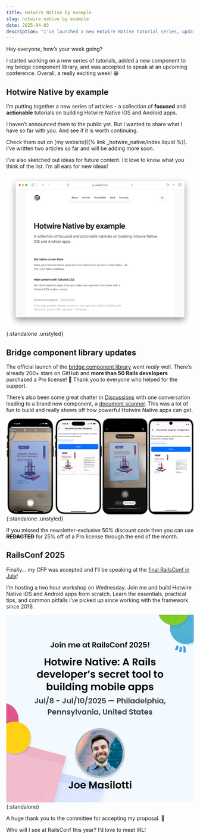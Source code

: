 ```yaml
---
title: Hotwire Native by example
slug: hotwire native by example
date: 2025-04-03
description: "I've launched a new Hotwire Native tutorial series, updated my bridge library, and will speak at RailsConf 2025!"
---
```


Hey everyone, how’s your week going?

I started working on a new series of tutorials, added a new component to my bridge component library, and was accepted to speak at an upcoming conference. Overall, a really exciting week! 😁

## Hotwire Native by example

I’m putting together a new series of articles - a collection of **focused** and **actionable** tutorials on building Hotwire Native iOS and Android apps.

I haven’t announced them to the public yet. But I wanted to share what I have so far with you. And see if it is worth continuing.

Check them out on [my website]({% link _hotwire_native/index.liquid %}). I’ve written two articles so far and will be adding more soon.

I’ve also sketched out ideas for future content. I’d love to know what you think of the list. I’m all ears for new ideas!

![Hotwire Native by example on Masilotti.com](/assets/images/newsletter/hotwire-native-by-example.png){:standalone .unstyled}

## Bridge component library updates

The official launch of the [bridge component library](https://github.com/joemasilotti/bridge-components) went *really* well. There’s already 200+ stars on GitHub and **more than 50 Rails developers** purchased a Pro license! 🤩 Thank you to everyone who helped for the support.

There’s also been some great chatter in [Discussions](https://github.com/joemasilotti/bridge-components/discussions) with one conversation leading to a brand new component, a [document scanner](https://github.com/joemasilotti/bridge-components/tree/main/components/document-scanner). This was a lot of fun to build and really shows off how powerful Hotwire Native apps can get.

![Document Scanner bridge component for Hotwire Native apps](/assets/images/newsletter/document-scanner-bridge-component.png){:standalone .unstyled}

If you missed the newsletter-exclusive 50% discount code then you can use <strong>~~REDACTED~~</strong> for 25% off of a Pro license through the end of the month.

## RailsConf 2025

Finally… my CFP was accepted and I’ll be speaking at the [final RailsConf in July](https://railsconf.org)!

I’m hosting a two hour workshop on Wednesday. Join me and build Hotwire Native iOS and Android apps from scratch. Learn the essentials, practical tips, and common pitfalls I’ve picked up since working with the framework since 2016.

![RailsConf 2025 workshop announcement](/assets/images/newsletter/rails-conf-2025.jpeg){:standalone}

A huge thank you to the committee for accepting my proposal. 🤗

Who will I see at RailsConf this year? I’d love to meet IRL!
